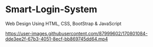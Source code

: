# Smart-Login-System
 Web Design Using HTML, CSS, BootStrap & JavaScript


https://user-images.githubusercontent.com/87999602/170801084-dde3ee2f-67b3-4051-8ecf-bb869745dd64.mp4

